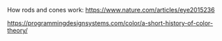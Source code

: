 How rods and cones work:
https://www.nature.com/articles/eye2015236

https://programmingdesignsystems.com/color/a-short-history-of-color-theory/


